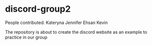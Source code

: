 # discord-group2
People contributed: 
    Kateryna
    Jennifer
    Ehsan 
    Kevin

The repository is about to create the discord website as an example to practice in our group

